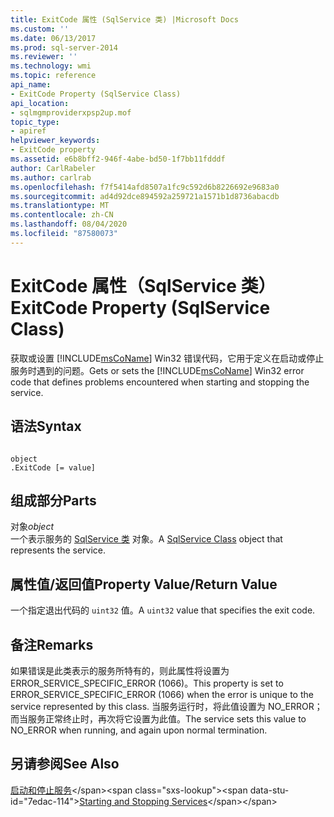 ```yaml
---
title: ExitCode 属性 (SqlService 类) |Microsoft Docs
ms.custom: ''
ms.date: 06/13/2017
ms.prod: sql-server-2014
ms.reviewer: ''
ms.technology: wmi
ms.topic: reference
api_name:
- ExitCode Property (SqlService Class)
api_location:
- sqlmgmproviderxpsp2up.mof
topic_type:
- apiref
helpviewer_keywords:
- ExitCode property
ms.assetid: e6b8bff2-946f-4abe-bd50-1f7bb11fdddf
author: CarlRabeler
ms.author: carlrab
ms.openlocfilehash: f7f5414afd8507a1fc9c592d6b8226692e9683a0
ms.sourcegitcommit: ad4d92dce894592a259721a1571b1d8736abacdb
ms.translationtype: MT
ms.contentlocale: zh-CN
ms.lasthandoff: 08/04/2020
ms.locfileid: "87580073"
---
```

# <a name="exitcode-property-sqlservice-class"></a><span data-ttu-id="7edac-102">ExitCode 属性（SqlService 类）</span><span class="sxs-lookup"><span data-stu-id="7edac-102">ExitCode Property (SqlService Class)</span></span>
  <span data-ttu-id="7edac-103">获取或设置 [!INCLUDE[msCoName](../../../includes/msconame-md.md)] Win32 错误代码，它用于定义在启动或停止服务时遇到的问题。</span><span class="sxs-lookup"><span data-stu-id="7edac-103">Gets or sets the [!INCLUDE[msCoName](../../../includes/msconame-md.md)] Win32 error code that defines problems encountered when starting and stopping the service.</span></span>  
  
## <a name="syntax"></a><span data-ttu-id="7edac-104">语法</span><span class="sxs-lookup"><span data-stu-id="7edac-104">Syntax</span></span>  
  
```  
  
object  
.ExitCode [= value]  
```  
  
## <a name="parts"></a><span data-ttu-id="7edac-105">组成部分</span><span class="sxs-lookup"><span data-stu-id="7edac-105">Parts</span></span>  
 <span data-ttu-id="7edac-106">对象</span><span class="sxs-lookup"><span data-stu-id="7edac-106">*object*</span></span>  
 <span data-ttu-id="7edac-107">一个表示服务的 [SqlService 类](sqlservice-class.md) 对象。</span><span class="sxs-lookup"><span data-stu-id="7edac-107">A [SqlService Class](sqlservice-class.md) object that represents the service.</span></span>  
  
## <a name="property-valuereturn-value"></a><span data-ttu-id="7edac-108">属性值/返回值</span><span class="sxs-lookup"><span data-stu-id="7edac-108">Property Value/Return Value</span></span>  
 <span data-ttu-id="7edac-109">一个指定退出代码的 `uint32` 值。</span><span class="sxs-lookup"><span data-stu-id="7edac-109">A `uint32` value that specifies the exit code.</span></span>  
  
## <a name="remarks"></a><span data-ttu-id="7edac-110">备注</span><span class="sxs-lookup"><span data-stu-id="7edac-110">Remarks</span></span>  
 <span data-ttu-id="7edac-111">如果错误是此类表示的服务所特有的，则此属性将设置为 ERROR_SERVICE_SPECIFIC_ERROR (1066)。</span><span class="sxs-lookup"><span data-stu-id="7edac-111">This property is set to ERROR_SERVICE_SPECIFIC_ERROR (1066) when the error is unique to the service represented by this class.</span></span> <span data-ttu-id="7edac-112">当服务运行时，将此值设置为 NO_ERROR；而当服务正常终止时，再次将它设置为此值。</span><span class="sxs-lookup"><span data-stu-id="7edac-112">The service sets this value to NO_ERROR when running, and again upon normal termination.</span></span>  
  
## <a name="see-also"></a><span data-ttu-id="7edac-113">另请参阅</span><span class="sxs-lookup"><span data-stu-id="7edac-113">See Also</span></span>  
 <span data-ttu-id="7edac-114">[启动和停止服务](https://technet.microsoft.com/library/ms174886\(v=sql.105\).aspx)</span><span class="sxs-lookup"><span data-stu-id="7edac-114">[Starting and Stopping Services](https://technet.microsoft.com/library/ms174886\(v=sql.105\).aspx)</span></span>  
  
  
